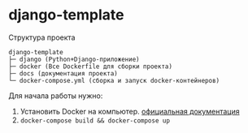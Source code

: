 # django-template

Структура проекта

```
django-template
├─ django (Python+Django-приложение)
├─ docker (Все Dockerfile для сборки проекта)
├─ docs (документация проекта)
└─ docker-compose.yml (сборка и запуск docker-контейнеров)
```

Для начала работы нужно:
1. Установить Docker на компьютер. [официальная документация](https://docs.docker.com)
2. `docker-compose build && docker-compose up`
